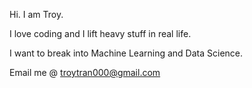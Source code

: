 Hi. I am Troy.

I love coding and I lift heavy stuff in real life.

I want to break into Machine Learning and Data Science.

Email me @ troytran000@gmail.com

